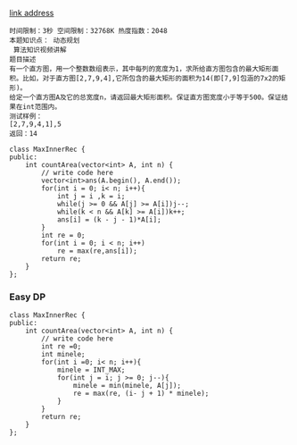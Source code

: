[link address](https://www.nowcoder.com/practice/13ba51c3fec74b58bbc8fa8c3eedf877?tpId=49&tqId=29284&tPage=1&rp=1&ru=%2Fta%2F2016test&qru=%2Fta%2F2016test%2Fquestion-ranking)
```
时间限制：3秒 空间限制：32768K 热度指数：2048
本题知识点： 动态规划
 算法知识视频讲解
题目描述
有一个直方图，用一个整数数组表示，其中每列的宽度为1，求所给直方图包含的最大矩形面积。比如，对于直方图[2,7,9,4],它所包含的最大矩形的面积为14(即[7,9]包涵的7x2的矩形)。
给定一个直方图A及它的总宽度n，请返回最大矩形面积。保证直方图宽度小于等于500。保证结果在int范围内。
测试样例：
[2,7,9,4,1],5
返回：14
```


```
class MaxInnerRec {
public:
    int countArea(vector<int> A, int n) {
        // write code here
        vector<int>ans(A.begin(), A.end());
        for(int i = 0; i< n; i++){
            int j = i ,k = i;
            while(j >= 0 && A[j] >= A[i])j--;
            while(k < n && A[k] >= A[i])k++;
            ans[i] = (k - j - 1)*A[i];
        }
        int re = 0;
        for(int i = 0; i < n; i++)
            re = max(re,ans[i]);
        return re;
    }
};
```
### Easy DP
```
class MaxInnerRec {
public:
    int countArea(vector<int> A, int n) {
        // write code here
        int re =0;
        int minele;
        for(int i =0; i< n; i++){
            minele = INT_MAX;
            for(int j = i; j >= 0; j--){
                minele = min(minele, A[j]);
                re = max(re, (i- j + 1) * minele);
            }
        }
        return re;
    }
};
```